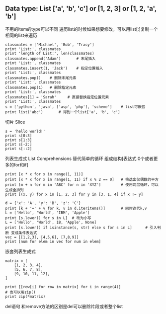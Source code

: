 Data type: List ['a', 'b', 'c'] or [1, 2, 3] or [1, 2, 'a', 'b']
----------------------------------------------------------------
不用的item的type可以不同
遍历list的时候如果想要修改，可以用list[:]复制一个相同的list来遍历  
    
    classmates = ['Michael', 'Bob', 'Tracy']
    print 'List:', classmates
    print 'length of List:', len(classmates)
    classmates.append('Adam')   	# 末尾插入
    print 'List:', classmates
    classmates.insert(1, 'Jack')    # 指定位置插入
    print 'List:', classmates
    classmates.pop()    # 删除末尾元素
    print 'List:', classmates
    classmates.pop(1)   # 删除指定元素
    print 'List:', classmates
    classmates[1] = 'Sarah'     # 直接替换指定位置元素
    print 'List:', classmates
    s = ['python', 'java', ['asp', 'php'], 'scheme']    # list可嵌套
    print list('abc')       # 得到一个list['a', 'b', 'c']

切片 Slice

    s = 'hello world!'
    print s[0:3]
    print s[1:3]
    print s[-2:]
    print s[::2]
    
列表生成式 List Comprehensions
替代简单的循环
组成结构[表达式 0个或者更多的for和if]

    print [x * x for x in range(1, 11)]
    print [x * x for x in range(1, 11) if x % 2 == 0]   # 筛选出仅偶数的平方
    print [m + n for m in 'ABC' for n in 'XYZ']         # 使用两层循环，可以生成全排列
    print [(x, y) for x in [1, 2, 3] for y in [3, 1, 4] if x != y]

    d = {'x': 'A', 'y': 'B', 'z': 'C'}
    print [k + '=' + v for k, v in d.iteritems()]       # 同时迭代k,v
    L = ['Hello', 'World', 'IBM', 'Apple']
    print [s.lower() for s in L]  # 改为小写
    L = ['Hello', 'World', 18, 'Apple', None]
    print [s.lower() if isinstance(s, str) else s for s in L]      # 引入判断 变成条件表达式
    vec = [[1,2,3], [4,5,6], [7,8,9]]
    print [num for elem in vec for num in elem]


嵌套列表生成式

    matrix = [
        [1, 2, 3, 4],
        [5, 6, 7, 8],
        [9, 10, 11, 12],
    ]

    print [[row[i] for row in matrix] for i in range(4)]
    # 也可以用zip()
    print zip(*matrix)

del语句
和remove方法的区别是del可以删除片段或者整个list